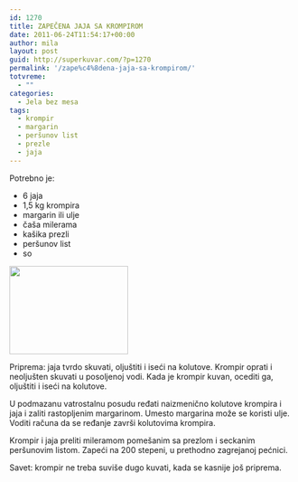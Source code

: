 ```yaml
---
id: 1270
title: ZAPEČENA JAJA SA KROMPIROM
date: 2011-06-24T11:54:17+00:00
author: mila
layout: post
guid: http://superkuvar.com/?p=1270
permalink: '/zape%c4%8dena-jaja-sa-krompirom/'
totvreme:
  - ""
categories:
  - Jela bez mesa
tags:
  - krompir
  - margarin
  - peršunov list
  - prezle
  - jaja
---
```

Potrebno je:

  * 6 jaja
  * 1,5 kg krompira
  * margarin ili ulje
  * čaša milerama
  * kašika prezli
  * peršunov list
  * so

<img class="alignnone size-full wp-image-1271" title="zapecenajajaikrompir" src="//superkuvar.com/wp-content/uploads/2011/06/zapecenajajaikrompir1-e1308916439704.jpg" alt="" width="210" height="156" /> 

Priprema: jaja tvrdo skuvati, oljuštiti i iseći na kolutove. Krompir oprati i neoljušten skuvati u posoljenoj vodi. Kada je krompir kuvan, ocediti ga, oljuštiti i iseći na kolutove.

U podmazanu vatrostalnu posudu ređati naizmenično kolutove krompira i jaja i zaliti rastopljenim margarinom. Umesto margarina može se koristi ulje. Voditi računa da se ređanje završi kolutovima krompira.

Krompir i jaja preliti mileramom pomešanim sa prezlom i seckanim peršunovim listom. Zapeći na 200 stepeni, u prethodno zagrejanoj pećnici.

Savet: krompir ne treba suviše dugo kuvati, kada se kasnije još priprema.